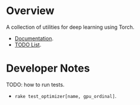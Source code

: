 <!--
  ** File Name:	README.md
  ** Author:	Aditya Ramesh
  ** Date:	02/09/2015
  ** Contact:	_@adityaramesh.com
-->

# Overview

A collection of utilities for deep learning using Torch.
  - [Documentation](documentation.md).
  - [TODO List](TODO.md).

# Developer Notes

TODO: how to run tests.
- `rake test_optimizer[name, gpu_ordinal]`.

